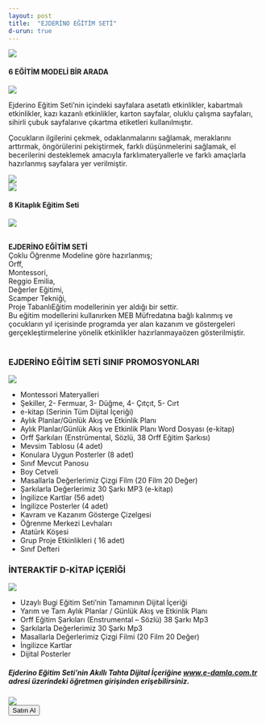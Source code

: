 ```yaml
---
layout: post
title:  "EJDERİNO EĞİTİM SETİ"
d-urun: true
---
```

<section>
    <div class="container">
        <div class="row">
            <div class="col-12 text-center my-auto">
                <img src="{{ site.baseurl }}/assets/images/egitim-setleri/ejderino/1.jpg"> 
            </div>
            <div class="col text-center mt-4">
                <h4><strong>6 EĞİTİM MODELİ BİR ARADA</strong><br></h4>
            </div>
        </div>
        <div class="row">
            <div class="col-12 col-md-6 text-center my-auto">
                <img src="{{ site.baseurl }}/assets/images/egitim-setleri/ejderino/2.jpg">
            </div>
            <div class="col text-center my-auto">
                <p>Ejderino Eğitim&nbsp;Seti’nin içindeki sayfalara asetatlı etkinlikler, kabartmalı etkinlikler, kazı kazanlı etkinlikler, karton sayfalar, oluklu çalışma sayfaları, sihirli çubuk sayfalarıve çıkartma etiketleri kullanılmıştır.<br></p>
            </div>
        </div>
        <div class="row">
            <div class="col text-center my-auto">
                <p>Çocukların ilgilerini çekmek, odaklanmalarını sağlamak, meraklarını arttırmak, öngörülerini pekiştirmek, farklı düşünmelerini sağlamak, el becerilerini desteklemek amacıyla farklımateryallerle ve farklı amaçlarla hazırlanmış sayfalara
                    yer verilmiştir.<br></p>
            </div>
            <div class="col-12 col-md-6 text-center my-auto">
                <img src="{{ site.baseurl }}/assets/images/egitim-setleri/ejderino/3.jpg">
            </div>
        </div>
        <div class="row">
            <div class="col-12 text-center my-auto">
                <img src="{{ site.baseurl }}/assets/images/egitim-setleri/ejderino/4.jpg">
            </div>
            <div class="col text-center mt-4">
                <h4><strong>8 Kitaplık Eğitim Seti</strong><br></h4>
            </div>
        </div>
        <div class="row">
            <div class="col-12 col-md-6 text-center my-auto">
                <img src="{{ site.baseurl }}/assets/images/egitim-setleri/ejderino/5.jpg">
            </div>
            <div class="col text-center my-auto">
                <p><br><strong>EJDERİNO EĞİTİM SETİ</strong><br>Çoklu Öğrenme Modeline göre hazırlanmış;<br>Orff,<br>Montessori,<br>Reggio Emilia,<br>Değerler Eğitimi,<br>Scamper Tekniği,<br>Proje TabanlıEğitim modellerinin yer aldığı bir settir.<br>Bu
                    eğitim modellerini kullanırken MEB Müfredatına bağlı kalınmış ve çocukların yıl içerisinde programda yer alan kazanım ve göstergeleri gerçekleştirmelerine yönelik etkinlikler hazırlanmayaözen gösterilmiştir.<br><br></p>
            </div>
        </div>
        <div class="row">
            <div class="col-12">
                <h3 class="text-center"><strong>EJDERİNO EĞİTİM SETİ SINIF PROMOSYONLARI</strong><br></h3>
            </div>
            <div class="col-md-6 col-xl-6 text-center my-auto">
                <img src="{{ site.baseurl }}/assets/images/egitim-setleri/ejderino/6.jpg">
            </div>
            <div class="col-md-6 col-xl-6">
                <ul>
                    <li>Montessori Materyalleri<br></li>
                    <li>Şekiller, 2- Fermuar, 3- Düğme, 4- Çıtçıt, 5- Cırt<br></li>
                    <li>e-kitap (Serinin Tüm Dijital İçeriği)<br></li>
                    <li>Aylık Planlar/Günlük Akış ve Etkinlik Planı<br></li>
                    <li>Aylık Planlar/Günlük Akış ve Etkinlik Planı Word Dosyası (e-kitap)<br></li>
                    <li>Orff Şarkıları (Enstrümental, Sözlü, 38 Orff Eğitim Şarkısı)<br></li>
                    <li>Mevsim Tablosu (4 adet)<br></li>
                    <li>Konulara Uygun Posterler (8 adet)<br></li>
                    <li>Sınıf Mevcut Panosu<br></li>
                    <li>Boy Cetveli<br></li>
                    <li>Masallarla Değerlerimiz Çizgi Film (20 Film 20 Değer)<br></li>
                    <li>Şarkılarla Değerlerimiz 30 Şarkı MP3 (e-kitap)<br></li>
                    <li>İngilizce Kartlar (56 adet)<br></li>
                    <li>İngilizce Posterler (4 adet)<br></li>
                    <li>Kavram ve Kazanım Gösterge Çizelgesi<br></li>
                    <li>Öğrenme Merkezi Levhaları<br></li>
                    <li>Atatürk Köşesi<br></li>
                    <li>Grup Proje Etkinlikleri ( 16 adet)<br></li>
                    <li>Sınıf Defteri<br></li>
                </ul>
            </div>
        </div>
        <div class="row">
            <div class="col-12">
                <h3 class="text-center"><strong>İNTERAKTİF D-KİTAP İÇERİĞİ</strong><br></h3>
            </div>
            <div class="col-md-6 col-xl-6 text-center my-auto">
                <img src="{{ site.baseurl }}/assets/images/egitim-setleri/ejderino/7.jpg">
            </div>
            <div class="col-md-6 col-xl-6 my-auto">
                <ul>
                    <li>Uzaylı Bugi Eğitim Seti’nin Tamamının Dijital İçeriği<br></li>
                    <li>Yarım ve Tam Aylık Planlar / Günlük Akış ve Etkinlik Planı<br></li>
                    <li>Orff Eğitim Şarkıları (Enstrumental – Sözlü) 38 Şarkı Mp3<br></li>
                    <li>Şarkılarla Değerlerimiz 30 Şarkı Mp3<br></li>
                    <li>Masallarla Değerlerimiz Çizgi Filmi (20 Film 20 Değer)<br></li>
                    <li>İngilizce Kartlar<br></li>
                    <li>Dijital Posterler<br></li>
                </ul>
            </div>
        </div>
        <div class="row">
            <div class="col-12">
                <h5 class="text-center">Ejderino Eğitim Seti’nin Akıllı Tahta Dijital İçeriğine <a href="https://e-damla.com.tr/">www.e-damla.com.tr</a> adresi üzerindeki öğretmen girişinden erişebilirsiniz.<br></h5>
            </div>
            <div class="col-md-12 col-xl-12 text-center my-auto">
                <img src="{{ site.baseurl }}/assets/images/egitim-setleri/ejderino/8.jpg">
            </div>
        </div>
        <div class="row">
            <div class="col-12 text-center mt-4">
                <a href="https://www.damlayayinevi.com.tr/ejderino-egitim-seti-coklu-ogrenme-modeli">
                    <button type="button" class="btn btn-outline-primary btn-lg" style="color: black;">Satın Al</button>
                </a>
            </div>
        </div>
    </div>
</section>